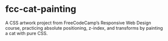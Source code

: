 # fcc-cat-painting
A CSS artwork project from FreeCodeCamp’s Responsive Web Design course, practicing absolute positioning, z-index, and transforms by painting a cat with pure CSS.
